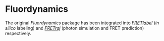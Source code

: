 # Fluordynamics

The original *Fluordynamics* package has been integrated into [*FRETlabel*](https://rna-fretools.github.io/fretlabel) (*in silico* labeling) and [*FRETraj*](https://rna-fretools.github.io/fretraj/) (photon simulation and FRET prediction) respectively.
